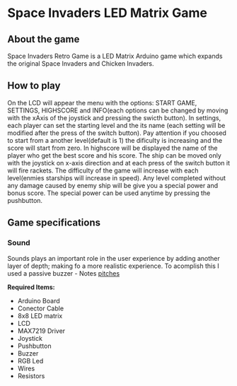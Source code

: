 # Space Invaders LED Matrix Game

## About the game
Space Invaders Retro Game is a LED Matrix Arduino game which expands the original Space Invaders and Chicken Invaders. 

## How to play
On the LCD will appear the menu with the options: START GAME, SETTINGS, HIGHSCORE and INFO(each options can be changed by moving with the xAxis of the joystick and pressing the swicth button). In settings, each player can set the starting level and the its name (each setting will be modified after the press of the switch button). Pay attention if you choosed to start from a another level(default is 1) the dificulty is increasing and the score will start from zero. In highscore will be displayed the name of the player who get the best score and his score.
The ship can be moved only with the joystick on x-axis direction and at each press of the switch button it will fire rackets.
The difficulty of the game will increase with each level(enmies starships will increase in speed). Any level completed without any damage caused by enemy ship will be give you a special power and bonus score. The special power can be used anytime by pressing the pushbutton.

## Game specifications

### Sound
Sounds plays an important role in the user experience by adding another layer of depth; making fo a more realistic experience. To acomplish this I used a passive buzzer - Notes [pitches](pitches.h) 


**Required Items:**
* Arduino Board
* Conector Cable
* 8x8 LED matrix
* LCD
* MAX7219 Driver
* Joystick
* Pushbutton
* Buzzer
* RGB Led
* Wires
* Resistors
